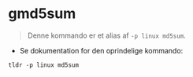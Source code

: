 # gmd5sum

> Denne kommando er et alias af `-p linux md5sum`.

- Se dokumentation for den oprindelige kommando:

`tldr -p linux md5sum`
